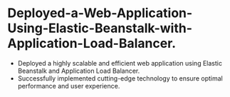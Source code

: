 # Deployed-a-Web-Application-Using-Elastic-Beanstalk-with-Application-Load-Balancer.
- Deployed a highly scalable and efficient web application using Elastic Beanstalk and Application Load Balancer.
- Successfully implemented cutting-edge technology to ensure optimal performance and user experience.
